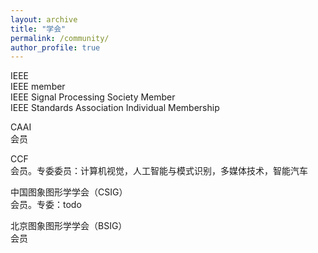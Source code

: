 ```yaml
---
layout: archive
title: "学会"
permalink: /community/
author_profile: true
---
```


IEEE   
IEEE member  
IEEE Signal Processing Society Member  
IEEE Standards Association Individual Membership  

CAAI  
会员  

CCF   
会员。专委委员：计算机视觉，人工智能与模式识别，多媒体技术，智能汽车

中国图象图形学学会（CSIG）    
会员。专委：todo

北京图象图形学学会（BSIG）  
会员  
